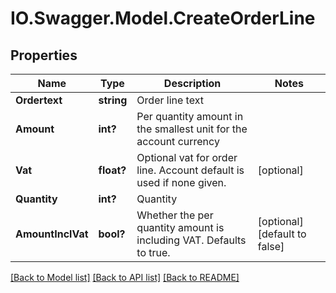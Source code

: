 # IO.Swagger.Model.CreateOrderLine
## Properties

Name | Type | Description | Notes
------------ | ------------- | ------------- | -------------
**Ordertext** | **string** | Order line text | 
**Amount** | **int?** | Per quantity amount in the smallest unit for the account currency | 
**Vat** | **float?** | Optional vat for order line. Account default is used if none given. | [optional] 
**Quantity** | **int?** | Quantity | 
**AmountInclVat** | **bool?** | Whether the per quantity amount is including VAT. Defaults to true. | [optional] [default to false]

[[Back to Model list]](../README.md#documentation-for-models) [[Back to API list]](../README.md#documentation-for-api-endpoints) [[Back to README]](../README.md)

